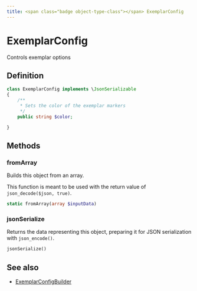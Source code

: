 ```yaml
---
title: <span class="badge object-type-class"></span> ExemplarConfig
---
```

# <span class="badge object-type-class"></span> ExemplarConfig

Controls exemplar options

## Definition

```php
class ExemplarConfig implements \JsonSerializable
{
    /**
     * Sets the color of the exemplar markers
     */
    public string $color;

}
```
## Methods

### <span class="badge object-method"></span> fromArray

Builds this object from an array.

This function is meant to be used with the return value of `json_decode($json, true)`.

```php
static fromArray(array $inputData)
```

### <span class="badge object-method"></span> jsonSerialize

Returns the data representing this object, preparing it for JSON serialization with `json_encode()`.

```php
jsonSerialize()
```

## See also

 * <span class="badge builder"></span> [ExemplarConfigBuilder](./builder-ExemplarConfigBuilder.md)
